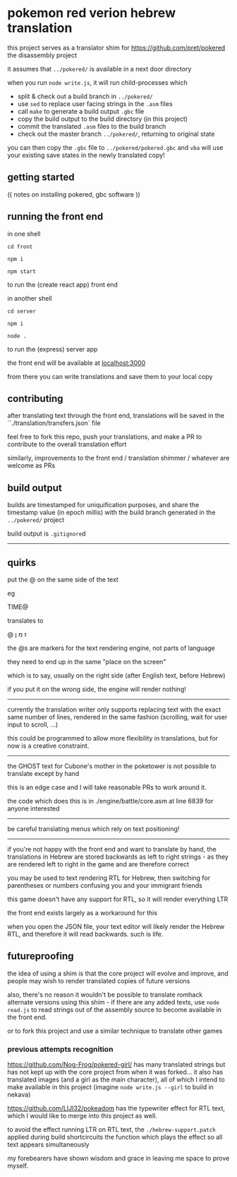 # pokemon red verion hebrew translation

this project serves as a translator shim for https://github.com/pret/pokered the disassembly project

it assumes that `../pokered/` is available in a next door directory

when you run `node write.js`, it will run child-processes which

 - split & check out a build branch in `../pokered/`
 - use `sed` to replace user facing strings in the `.asm` files
 - call `make` to generate a build output `.gbc` file
 - copy the build output to the build directory (in this project)
 - commit the translated `.asm` files to the build branch
 - check out the master branch `../pokered/`, returning to original state

you can then copy the `.gbc` file to `../pokered/pokered.gbc` and `vba` will use your existing save states in the newly translated copy!


## getting started

(( notes on installing pokered, gbc software ))

## running the front end

in one shell

`cd front`

`npm i`

`npm start`

to run the (create react app) front end

in another shell

`cd server`

`npm i`

`node .`

to run the (express) server app


the front end will be available at [localhost:3000](https://localhost:3000)

from there you can write translations and save them to your local copy

## contributing

after translating text through the front end, translations will be saved in the ``./translation/transfers.json` file

feel free to fork this repo, push your translations, and make a PR to contribute to the overall translation effort

similarly, improvements to the front end / translation shimmer / whatever are welcome as PRs



## build output

builds are timestamped for uniquification purposes, and share the timestamp value (in epoch millis) with the build branch generated in the `../pokered/` project

build output is `.gitignore`d

---

## quirks

put the @ on the same side of the text

eg

TIME@

translates to

@
ז
מ
ן

the @s are markers for the text rendering engine, not parts of language

they need to end up in the same "place on the screen"

which is to say, usually on the right side (after English text, before Hebrew)

if you put it on the wrong side, the engine will render nothing!

---

currently the translation writer only supports replacing text with the exact same number of lines, rendered in the same fashion (scrolling, wait for user input to scroll, ...)

this could be programmed to allow more flexibility in translations, but for now is a creative constraint.

---

the GHOST text for Cubone's mother in the poketower is not possible to translate except by hand

this is an edge case and I will take reasonable PRs to work around it.

the code which does this is in ./engine/battle/core.asm at line 6839 for anyone interested

---

be careful translating menus which rely on text positioning!

---

if you're not happy with the front end and want to translate by hand, the translations in Hebrew are stored backwards as left to right strings - as they are rendered left to right in the game and are therefore correct

you may be used to text rendering RTL for Hebrew, then switching for parentheses or numbers confusing you and your immigrant friends

this game doesn't have any support for RTL, so it will render everything LTR

the front end exists largely as a workaround for this

when you open the JSON file, your text editor will likely render the Hebrew RTL, and therefore it will read backwards. such is life.



## futureproofing

the idea of using a shim is that the core project will evolve and improve, and people may wish to render translated copies of future versions

also, there's no reason it wouldn't be possible to translate romhack alternate versions using this shim - if there are any added texts, use `node read.js` to read strings out of the assembly source to become available in the front end.

or to fork this project and use a similar technique to translate other games

### previous attempts recognition

https://github.com/Nog-Frog/pokered-girl/ has many translated strings but has not kept up with the core project from when it was forked... it also has translated images (and a girl as the main character), all of which I intend to make available in this project (imagine `node write.js --girl` to build in nekava)

https://github.com/LIJI32/pokeadom has the typewriter effect for RTL text, which I would like to merge into this project as well.

to avoid the effect running LTR on RTL text, the `./hebrew-support.patch` applied during build shortcircuits the function which plays the effect so all text appears simultaneously

my forebearers have shown wisdom and grace in leaving me space to prove myself.